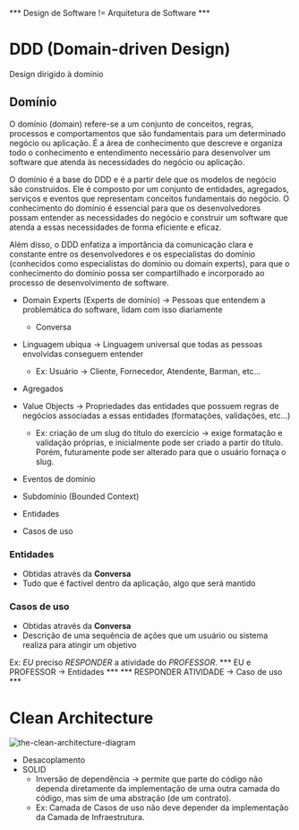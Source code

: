 ***  Design de Software != Arquitetura de Software ***

# DDD (Domain-driven Design)

Design dirigido à domínio

## Domínio
O domínio (domain) refere-se a um conjunto de conceitos, regras, processos e comportamentos que são fundamentais para um determinado negócio ou aplicação. É a área de conhecimento que descreve e organiza todo o conhecimento e entendimento necessário para desenvolver um software que atenda às necessidades do negócio ou aplicação.

O domínio é a base do DDD e é a partir dele que os modelos de negócio são construídos. Ele é composto por um conjunto de entidades, agregados, serviços e eventos que representam conceitos fundamentais do negócio. O conhecimento do domínio é essencial para que os desenvolvedores possam entender as necessidades do negócio e construir um software que atenda a essas necessidades de forma eficiente e eficaz.

Além disso, o DDD enfatiza a importância da comunicação clara e constante entre os desenvolvedores e os especialistas do domínio (conhecidos como especialistas do domínio ou domain experts), para que o conhecimento do domínio possa ser compartilhado e incorporado ao processo de desenvolvimento de software.

- Domain Experts (Experts de domínio) -> Pessoas que entendem a problemática do software, lidam com isso diariamente 
  - Conversa

- Linguagem ubíqua -> Linguagem universal que todas as pessoas envolvidas conseguem entender
  - Ex: Usuário -> Cliente, Fornecedor, Atendente, Barman, etc...

- Agregados

- Value Objects -> Propriedades das entidades que possuem regras de negócios associadas a essas entidades (formatações, validações, etc...)
  - Ex: criação de um slug do título do exercício -> exige formatação e validação próprias, e inicialmente pode ser criado a partir do título. 
      Porém, futuramente pode ser alterado para que o usuário fornaça o slug.

- Eventos de domínio
- Subdomínio (Bounded Context)
- Entidades
- Casos de uso

### Entidades
  - Obtidas através da **Conversa**
  - Tudo que é factível dentro da aplicação, algo que será mantido

### Casos de uso
  - Obtidas através da **Conversa**
  - Descrição de uma sequência de ações que um usuário ou sistema realiza para atingir um objetivo

  Ex: _EU_ preciso _RESPONDER_ a atividade do _PROFESSOR_.
  *** EU e PROFESSOR -> Entidades ***
  *** RESPONDER ATIVIDADE -> Caso de uso ***

# Clean Architecture
<img 
  src="https://blog.cleancoder.com/uncle-bob/images/2012-08-13-the-clean-architecture/CleanArchitecture.jpg" 
  alt="the-clean-architecture-diagram"
/>

- Desacoplamento
- SOLID 
  - Inversão de dependência -> permite que parte do código não dependa diretamente da implementação de uma outra camada do código, mas sim de uma abstração (de um contrato).
  - Ex: Camada de Casos de uso não deve depender da implementação da Camada de Infraestrutura.
